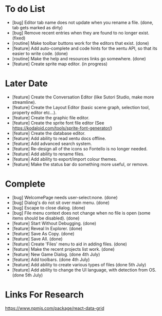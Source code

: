 
# To do List

- [bug] Editor tab name does not update when you rename a file. (done, tab gets marked as dirty)
- [bug] Remove recent entries when they are found to no longer exist. (fixed)
- [routine] Make toolbar buttons work for the editors that exist. (done)
- [feature] Add auto-complete and code hints for the xentu API, so that its easier to write code. (done)
- [routine] Make the help and resources links go somewhere. (done)
- [feature] Create sprite map editor. (in progress)


# Later Date

- [feature] Create the Conversation Editor (like Sutori Studio, make more streamline).
- [feature] Create the Layout Editor (basic scene graph, selection tool, property editor etc...).
- [feature] Create the graphic file editor.
- [feature] Create the sprite font file editor (See https://kodaloid.com/tools/sprite-font-generator/)
- [feature] Create the database editor.
- [feature] Add ability to read xentu docs offline.
- [feature] Add advanced search system.
- [feature] Re-design all of the icons so Fontello is no longer needed.
- [feature] Add ability to rename files.
- [feature] Add ability to export/import colour themes.
- [feature] Make the status bar do something more useful, or remove.

# Complete

- [bug] WelcomePage needs user-select:none. (done)
- [bug] Dialog's do not sit over main menu. (done)
- [bug] Escape to close dialog. (done)
- [bug] File menu context does not change when no file is open (some items should be disabled). (done)
- [feature] Start Without Debugging. (done)
- [feature] Reveal In Explorer. (done)
- [feature] Save As Copy. (done)
- [feature] Save All. (done)
- [feature] Create 'Files' menu to aid in adding files. (done)
- [feature] Make the recent projects list work. (done)
- [feature] New Game Dialog. (done 4th July)
- [feature] Add toolbars. (done 4th July)
- [feature] Add ability to create various types of files (done 5th July)
- [feature] Add ability to change the UI language, with detection from OS. (done 5th July)


# Links For Research

https://www.npmjs.com/package/react-data-grid